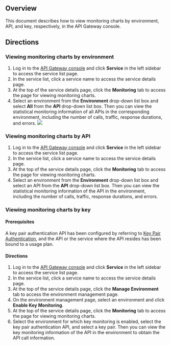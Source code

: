 ## Overview
This document describes how to view monitoring charts by environment, API, and key, respectively, in the API Gateway console.


## Directions
### Viewing monitoring charts by environment
1. Log in to the [API Gateway console](https://console.cloud.tencent.com/apigateway/index?rid=1) and click **Service** in the left sidebar to access the service list page.
2. In the service list, click a service name to access the service details page.
3. At the top of the service details page, click the **Monitoring** tab to access the page for viewing monitoring charts.
4. Select an environment from the **Environment** drop-down list box and select **All** from the **API** drop-down list box. Then you can view the statistical monitoring information of all APIs in the corresponding environment, including the number of calls, traffic, response durations, and errors.
![](https://main.qcloudimg.com/raw/8ff65654c33da5b1c7cfd1e61f2a7fc8.png)

### Viewing monitoring charts by API
1. Log in to the [API Gateway console](https://console.cloud.tencent.com/apigateway/index?rid=1) and click **Service** in the left sidebar to access the service list page.
2. In the service list, click a service name to access the service details page.
3. At the top of the service details page, click the **Monitoring** tab to access the page for viewing monitoring charts.
4. Select an environment from the **Environment** drop-down list box and select an API from the **API** drop-down list box. Then you can view the statistical monitoring information of the API in the environment, including the number of calls, traffic, response durations, and errors.


### Viewing monitoring charts by key
#### Prerequisites
A key pair authentication API has been configured by referring to [Key Pair Authentication](https://intl.cloud.tencent.com/document/product/628/11819), and the API or the service where the API resides has been bound to a usage plan.

#### Directions
1. Log in to the [API Gateway console](https://console.cloud.tencent.com/apigateway/index?rid=1) and click **Service** in the left sidebar to access the service list page.
2. In the service list, click a service name to access the service details page.
3. At the top of the service details page, click the **Manage Environment** tab to access the environment management page.
4. On the environment management page, select an environment and click **Enable Key Monitoring**.
5. At the top of the service details page, click the **Monitoring** tab to access the page for viewing monitoring charts.
6. Select the environment for which key monitoring is enabled, select the key pair authentication API, and select a key pair. Then you can view the key monitoring information of the API in the environment to obtain the API call information.
